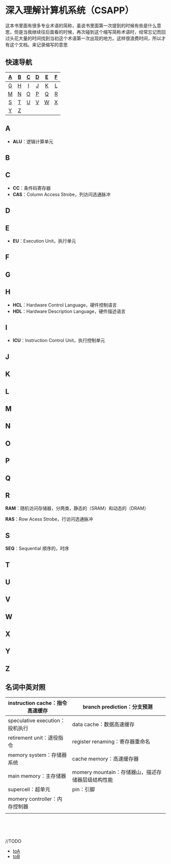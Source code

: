 # 深入理解计算机系统（CSAPP）

这本书里面有很多专业术语的简称，虽说书里面第一次提到的时候有些是什么意思，但是当我继续往后面看的时候，再次碰到这个缩写简称术语时，经常忘记而回过头花大量的时间找到当初这个术语第一次出现的地方。这样很浪费时间，所以才有这个文档。来记录缩写的意思

## 快速导航

| [A](#a) | [B](#b) | [C](#c) | [D](#d) | [E](#e) | [F](#f) |
| :-----: | :-----: | :-----: | :-----: | :-----: | :-----: |
| [G](#g) | [H](#h) | [I](#i) | [J](#j) | [K](#k) |  [L]()  |
| [M](#m) | [N](#n) | [O](#o) | [P](#p) | [Q](#q) | [R](#r) |
| [S](#s) | [T](#t) | [U](#u) | [V](#v) | [W](#w) | [X](#x) |
| [Y](#y) | [Z](#z) |         |         |         |         |





## <a id="A">A</a>

- **ALU**：逻辑计算单元

## <a id="B">B</a>
## <a id="C">C</a>

- **CC**：条件码寄存器
- **CAS**：Column Access Strobe，列访问选通脉冲

## <a id="D">D</a>
## <a id="E">E</a>

- **EU**：Execution Unit，执行单元

## <a id="F">F</a>
## <a id="G">G</a>
## <a id="H">H</a>

- **HCL**：Hardware Control Language，硬件控制语言
- **HDL**：Hardware Description Language，硬件描述语言

## <a id="I">I</a>

- **ICU**：Instruction Control Unit，执行控制单元

## <a id="J">J</a>
## <a id="K">K</a>
## <a id="L">L</a>
## <a id="M">M</a>
## <a id="N">N</a>
## <a id="O">O</a>
## <a id="P">P</a>
## <a id="Q">Q</a>
## <a id="R">R</a>

**RAM**：随机访问存储器，分两类，静态的（SRAM）和动态的（DRAM）

**RAS**：Row Acess Strobe，行访问选通脉冲

## <a id="S">S</a>

**SEQ**：Sequential  顺序的，时序

## <a id="T">T</a>
## <a id="U">U</a>
## <a id="V">V</a>
## <a id="W">W</a>
## <a id="X">X</a>
## <a id="Y">Y</a>
## <a id="Z">Z</a>

## 名词中英对照

| instruction cache：指令高速缓存 | branch prediction：分支预测                       |
| ------------------------------- | ------------------------------------------------- |
| speculative execution：投机执行 | data cache：数据高速缓存                          |
| retirement unit：退役指令       | register renaming：寄存器重命名                   |
| memory system：存储器系统       | cache memory：高速缓存器                          |
| main memory：主存储器           | momery mountain：存储器山，描述存储器层级结构性能 |
| supercell：超单元               | pin：引脚                                         |
| momery controller：内存控制器   |                                                   |
|                                 |                                                   |

​														







​	

































//TODO

- [toA](#A)
- [toB](#B)